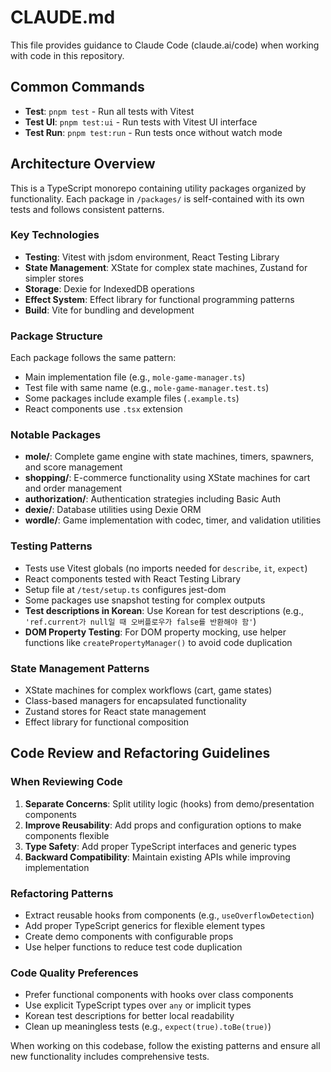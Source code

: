 # CLAUDE.md

This file provides guidance to Claude Code (claude.ai/code) when working with code in this repository.

## Common Commands

- **Test**: `pnpm test` - Run all tests with Vitest
- **Test UI**: `pnpm test:ui` - Run tests with Vitest UI interface
- **Test Run**: `pnpm test:run` - Run tests once without watch mode

## Architecture Overview

This is a TypeScript monorepo containing utility packages organized by functionality. Each package in `/packages/` is self-contained with its own tests and follows consistent patterns.

### Key Technologies
- **Testing**: Vitest with jsdom environment, React Testing Library
- **State Management**: XState for complex state machines, Zustand for simpler stores
- **Storage**: Dexie for IndexedDB operations
- **Effect System**: Effect library for functional programming patterns
- **Build**: Vite for bundling and development

### Package Structure
Each package follows the same pattern:
- Main implementation file (e.g., `mole-game-manager.ts`)
- Test file with same name (e.g., `mole-game-manager.test.ts`)
- Some packages include example files (`.example.ts`)
- React components use `.tsx` extension

### Notable Packages
- **mole/**: Complete game engine with state machines, timers, spawners, and score management
- **shopping/**: E-commerce functionality using XState machines for cart and order management
- **authorization/**: Authentication strategies including Basic Auth
- **dexie/**: Database utilities using Dexie ORM
- **wordle/**: Game implementation with codec, timer, and validation utilities

### Testing Patterns
- Tests use Vitest globals (no imports needed for `describe`, `it`, `expect`)
- React components tested with React Testing Library
- Setup file at `/test/setup.ts` configures jest-dom
- Some packages use snapshot testing for complex outputs
- **Test descriptions in Korean**: Use Korean for test descriptions (e.g., `'ref.current가 null일 때 오버플로우가 false를 반환해야 함'`)
- **DOM Property Testing**: For DOM property mocking, use helper functions like `createPropertyManager()` to avoid code duplication

### State Management Patterns
- XState machines for complex workflows (cart, game states)
- Class-based managers for encapsulated functionality
- Zustand stores for React state management
- Effect library for functional composition

## Code Review and Refactoring Guidelines

### When Reviewing Code
1. **Separate Concerns**: Split utility logic (hooks) from demo/presentation components
2. **Improve Reusability**: Add props and configuration options to make components flexible
3. **Type Safety**: Add proper TypeScript interfaces and generic types
4. **Backward Compatibility**: Maintain existing APIs while improving implementation

### Refactoring Patterns
- Extract reusable hooks from components (e.g., `useOverflowDetection`)
- Add proper TypeScript generics for flexible element types
- Create demo components with configurable props
- Use helper functions to reduce test code duplication

### Code Quality Preferences
- Prefer functional components with hooks over class components
- Use explicit TypeScript types over `any` or implicit types
- Korean test descriptions for better local readability
- Clean up meaningless tests (e.g., `expect(true).toBe(true)`)

When working on this codebase, follow the existing patterns and ensure all new functionality includes comprehensive tests.